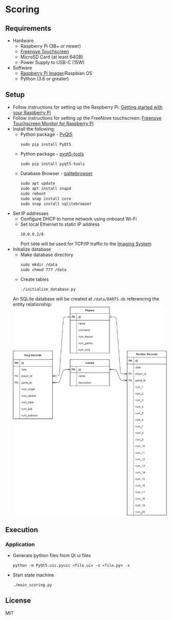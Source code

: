 # Scoring

## Requirements
- Hardware
    - Raspberry Pi (3B+ or newer)
    - [Freenove Touchscreen](https://www.amazon.com/FREENOVE-Touchscreen-Raspberry-Capacitive-Driver-Free/dp/B0B455LDKH)
    - MicroSD Card (at least 64GB)
    - Power Supply to USB-C (15W)
- Software
    - [Raspberry Pi Imager](https://www.raspberrypi.com/documentation/computers/getting-started.html#raspberry-pi-imager)/Raspbian OS
    - Python (3.6 or greater)

## Setup
- Follow instructions for setting up the Raspberry Pi: [Getting started with your Raspberry Pi](https://www.raspberrypi.com/documentation/computers/getting-started.html)
- Follow instructions for setting up the FreeNove touchscreen: [Freenove Touchscreen Monitor for Raspberry Pi](https://github.com/Freenove/Freenove_Touchscreen_Monitor_for_Raspberry_Pi)
- Install the following:
    - Python package - [PyQt5](https://pypi.org/project/PyQt5/)
        ```
        sudo pip install PyQt5
        ```
    - Python package - [pyqt5-tools](https://pypi.org/project/pyqt5-tools/)
        ```
        sudo pip install pyqt5-tools
        ```
    - Database Browser - [sqlitebrowser](https://snapcraft.io/install/sqlitebrowser/raspbian)
        ```
        sudo apt update
        sudo apt install snapd
        sudo reboot
        sudo snap install core
        sudo snap install sqlitebrowser
        ```
- Set IP addresses
    - Configure DHCP to home network using onboard Wi-Fi
    - Set local Ethernet to static IP address
        ```
        10.0.0.2/8
        ```
        Port `5000` will be used for TCP/IP traffic to the [Imaging System](https://github.com/kparlak/dart-scoring-system/tree/main/imaging)
- Initialize database
    - Make database directory
        ```
        sudo mkdir /data
        sudo chmod 777 /data
        ```
    - Create tables
        ```
        ./initialize_database.py
        ```
    An SQLite database will be created at `/data/DARTS.db` referencing the entity relationship:
    ![DARTS Database](documentation/Database_Diagram.png)

## Execution

### Application
- Generate python files from Qt ui files
    ```
    python -m PyQt5.uic.pyuic <file.ui> -o <file.py> -x
    ```
- Start state machine
    ```
    ./main_scoring.py
    ```

## License
MIT
